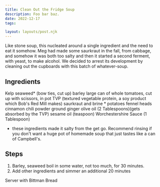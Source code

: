 ```yaml
---
title: Clean Out the Fridge Soup
description: Foo bar baz.
date: 2022-12-17
tags:

layout: layouts/post.njk
---
```


Like stone soup, this nucleated around a single ingredient and the need to eat it somehow. Meg had made some saurkraut in the fall, from cabbage, and somehow it was both too salty and then it started a second ferment, with yeast, to make alcohol. We decided to arrest its development by cleaning out the cupboards with this batch of whatever-soup.

## Ingredients
Kelp seaweed* (bow ties, cut up)
barley
large can of whole tomatoes, cut up with scissors, in pot
TVP (textured vegetable protein, a soy product which Bob's Red Mill makes)
saurkraut and brine *
potatoes
fennel heads
cinnamon 
chili powder
ground ginger
olive oil (2 Tablespoons)(gets absorbed by the TVP)
sesame oil (teaspoon)
Worchestershire Sauce (1 Tablespoon)



* these ingredients made it salty from the get go. Recommend rinsing if you don't want a huge pot of homemade soup that just tastes like a can of Campbell's.

## Steps
1. Barley, seaweed boil in some water, not too much, for 30 minutes.
2. Add other ingredients and simmer an additional 20 minutes

Server with Bittman Bread
